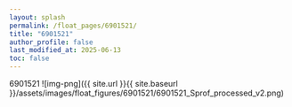 ```yaml
---
layout: splash
permalink: /float_pages/6901521/
title: "6901521"
author_profile: false
last_modified_at: 2025-06-13
toc: false
---
```

 
6901521
![img-png]({{ site.url }}{{ site.baseurl }}/assets/images/float_figures/6901521/6901521_Sprof_processed_v2.png)